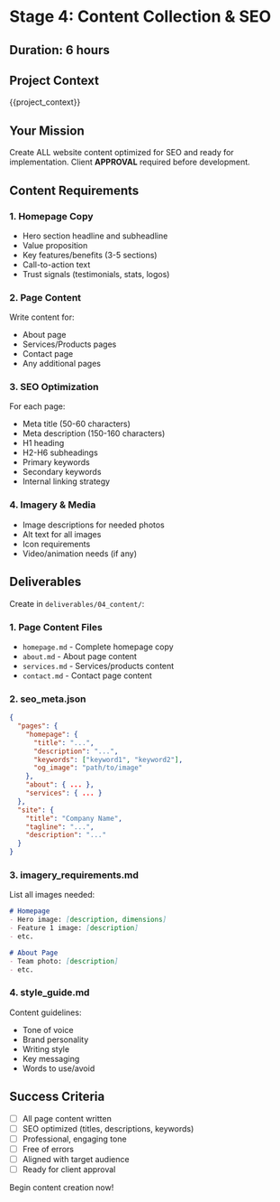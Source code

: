 # Stage 4: Content Collection & SEO

## Duration: 6 hours

## Project Context
{{project_context}}

## Your Mission

Create ALL website content optimized for SEO and ready for implementation. Client **APPROVAL** required before development.

## Content Requirements

### 1. Homepage Copy
- Hero section headline and subheadline
- Value proposition
- Key features/benefits (3-5 sections)
- Call-to-action text
- Trust signals (testimonials, stats, logos)

### 2. Page Content
Write content for:
- About page
- Services/Products pages
- Contact page
- Any additional pages

### 3. SEO Optimization
For each page:
- Meta title (50-60 characters)
- Meta description (150-160 characters)
- H1 heading
- H2-H6 subheadings
- Primary keywords
- Secondary keywords
- Internal linking strategy

### 4. Imagery & Media
- Image descriptions for needed photos
- Alt text for all images
- Icon requirements
- Video/animation needs (if any)

## Deliverables

Create in `deliverables/04_content/`:

### 1. Page Content Files
- `homepage.md` - Complete homepage copy
- `about.md` - About page content
- `services.md` - Services/products content
- `contact.md` - Contact page content

### 2. seo_meta.json
```json
{
  "pages": {
    "homepage": {
      "title": "...",
      "description": "...",
      "keywords": ["keyword1", "keyword2"],
      "og_image": "path/to/image"
    },
    "about": { ... },
    "services": { ... }
  },
  "site": {
    "title": "Company Name",
    "tagline": "...",
    "description": "..."
  }
}
```

### 3. imagery_requirements.md
List all images needed:
```markdown
# Homepage
- Hero image: [description, dimensions]
- Feature 1 image: [description]
- etc.

# About Page
- Team photo: [description]
- etc.
```

### 4. style_guide.md
Content guidelines:
- Tone of voice
- Brand personality
- Writing style
- Key messaging
- Words to use/avoid

## Success Criteria

- [ ] All page content written
- [ ] SEO optimized (titles, descriptions, keywords)
- [ ] Professional, engaging tone
- [ ] Free of errors
- [ ] Aligned with target audience
- [ ] Ready for client approval

Begin content creation now!

